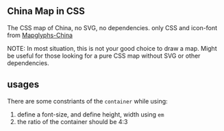 ## China Map in CSS
The CSS map of China, no SVG, no dependencies.
only CSS and icon-font from [Mapglyphs-China](https://github.com/francis-liberty/Mapglyphs-China)

NOTE: In most situation, this is not your good choice to draw a map. Might be useful for those looking for a pure CSS map without SVG or other dependencies.

## usages
There are some constriants of the `container` while using:
1. define a font-size, and define height, width using `em`
2. the ratio of the container should be 4:3
